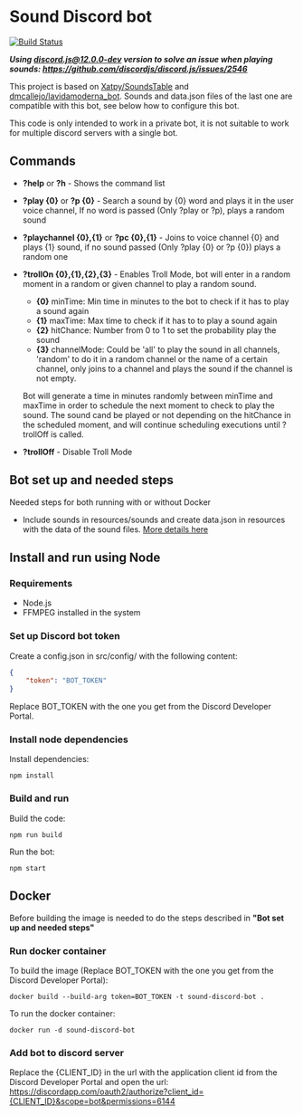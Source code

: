 # Sound Discord bot

[![Build Status](https://travis-ci.org/jsirgo/sound-discord-bot.svg?branch=develop)](https://travis-ci.org/jsirgo/sound-discord-bot)

**_Using discord.js@12.0.0-dev version to solve an issue when playing sounds: https://github.com/discordjs/discord.js/issues/2546_**

This project is based on [Xatpy/SoundsTable](https://github.com/Xatpy/SoundsTable) and [dmcallejo/lavidamoderna_bot](https://github.com/dmcallejo/lavidamoderna_bot). Sounds and data.json files of the last one are compatible with this bot, see below how to configure this bot.

This code is only intended to work in a private bot, it is not suitable to work for multiple discord servers with a single bot.

## Commands
* **?help** or **?h** - Shows the command list
* **?play {0}** or **?p {0}** - Search a sound by {0} word and plays it in the user voice channel, If no word is passed (Only ?play or ?p), plays a random sound
* **?playchannel {0},{1}** or **?pc {0},{1}** - Joins to voice channel {0} and plays {1} sound, if no sound passed (Only ?play {0} or ?p {0}) plays a random one
* **?trollOn {0},{1},{2},{3}** - Enables Troll Mode, bot will enter in a random moment in a random or given channel to play a random sound.
    - **{0}** minTime: Min time in minutes to the bot to check if it has to play a sound again
    - **{1}** maxTime: Max time to check if it has to to play a sound again
    - **{2}** hitChance: Number from 0 to 1 to set the probability play the sound
    - **{3}** channelMode: Could be 'all' to play the sound in all channels, 'random' to do it in a random channel or the name of a certain channel, only joins to a channel and plays the sound if the channel is not empty.

    Bot will generate a time in minutes randomly between minTime and maxTime in order to schedule the next moment to check to play the sound. The sound cand be played or not depending on the hitChance in the scheduled moment, and will continue scheduling executions until ?trollOff is called.
* **?trollOff** - Disable Troll Mode

## Bot set up and needed steps
Needed steps for both running with or without Docker
* Include sounds in resources/sounds and create data.json in resources with the data of the sound files. [More details here](resources/README.md)

## Install and run using Node
### Requirements
* Node.js
* FFMPEG installed in the system

### Set up Discord bot token
Create a config.json in src/config/ with the following content:
```json
{
    "token": "BOT_TOKEN"
}
```
Replace BOT_TOKEN with the one you get from the Discord Developer Portal.

### Install node dependencies
Install dependencies:
```shell
npm install
```

### Build and run
Build the code:
```shell
npm run build
```
Run the bot:
```shell
npm start
```

## Docker
Before building the image is needed to do the steps described in **"Bot set up and needed steps"**

### Run docker container
To build the image (Replace BOT_TOKEN with the one you get from the Discord Developer Portal):
```shell
docker build --build-arg token=BOT_TOKEN -t sound-discord-bot .
```
To run the docker container:
```shell
docker run -d sound-discord-bot
```

### Add bot to discord server
Replace the {CLIENT_ID} in the url with the application client id from the Discord Developer Portal and open the url:
https://discordapp.com/oauth2/authorize?client_id={CLIENT_ID}&scope=bot&permissions=6144
